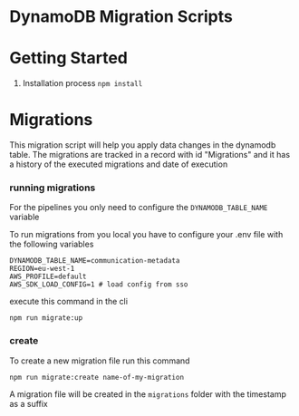 # DynamoDB Migration Scripts


# Getting Started

1. Installation process
   `npm install`


# Migrations

This migration script will help you apply data changes in the dynamodb table.
The migrations are tracked in a record with id "Migrations" and it has a history of the executed migrations and date of execution

### running migrations

For the pipelines you only need to configure the `DYNAMODB_TABLE_NAME` variable

To run migrations from you local you have to configure your .env file with the following variables

```
DYNAMODB_TABLE_NAME=communication-metadata
REGION=eu-west-1
AWS_PROFILE=default
AWS_SDK_LOAD_CONFIG=1 # load config from sso
```

execute this command in the cli

```
npm run migrate:up
```

### create

To create a new migration file run this command

```
npm run migrate:create name-of-my-migration
```

A migration file will be created in the `migrations` folder with the timestamp as a suffix
